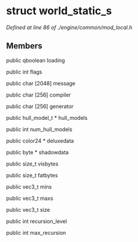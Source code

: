 # struct world_static_s

*Defined at line 86 of ./engine/common/mod_local.h*

## Members

public qboolean loading

public int flags

public char [2048] message

public char [256] compiler

public char [256] generator

public hull_model_t * hull_models

public int num_hull_models

public color24 * deluxedata

public byte * shadowdata

public size_t visbytes

public size_t fatbytes

public vec3_t mins

public vec3_t maxs

public vec3_t size

public int recursion_level

public int max_recursion



